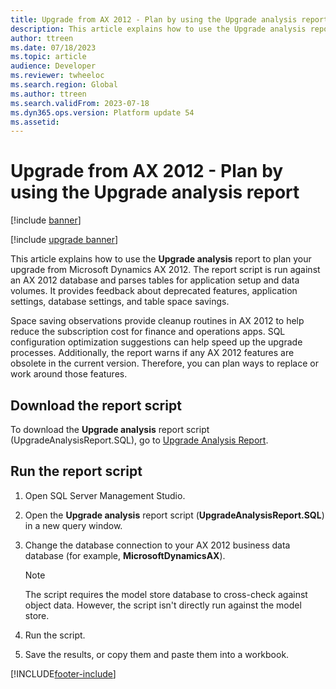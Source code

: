 ```yaml
---
title: Upgrade from AX 2012 - Plan by using the Upgrade analysis report
description: This article explains how to use the Upgrade analysis report to plan your upgrade from Microsoft Dynamics AX 2012.
author: ttreen
ms.date: 07/18/2023
ms.topic: article
audience: Developer
ms.reviewer: twheeloc
ms.search.region: Global
ms.author: ttreen
ms.search.validFrom: 2023-07-18
ms.dyn365.ops.version: Platform update 54
ms.assetid: 
---
```


# Upgrade from AX 2012 - Plan by using the Upgrade analysis report

[!include [banner](../includes/banner.md)]

[!include [upgrade banner](../includes/upgrade-banner.md)]

This article explains how to use the **Upgrade analysis** report to plan your upgrade from Microsoft Dynamics AX 2012. The report script is run against an AX 2012 database and parses tables for application setup and data volumes. It provides feedback about deprecated features, application settings, database settings, and table space savings.

Space saving observations provide cleanup routines in AX 2012 to help reduce the subscription cost for finance and operations apps. SQL configuration optimization suggestions can help speed up the upgrade processes. Additionally, the report warns if any AX 2012 features are obsolete in the current version. Therefore, you can plan ways to replace or work around those features.

## Download the report script

To download the **Upgrade analysis** report script (UpgradeAnalysisReport.SQL), go to [Upgrade Analysis Report](https://github.com/microsoft/Dynamics-365-FastTrack-Implementation-Assets/blob/master/AX2012DataUpgrade/UpgradeAnalysisReport.SQL).

## Run the report script

1. Open SQL Server Management Studio.
1. Open the **Upgrade analysis** report script (**UpgradeAnalysisReport.SQL**) in a new query window.
1. Change the database connection to your AX 2012 business data database (for example, **MicrosoftDynamicsAX**).

    > [!NOTE]
    > The script requires the model store database to cross-check against object data. However, the script isn't directly run against the model store.

1. Run the script.
1. Save the results, or copy them and paste them into a workbook.

[!INCLUDE[footer-include](../../../includes/footer-banner.md)]
